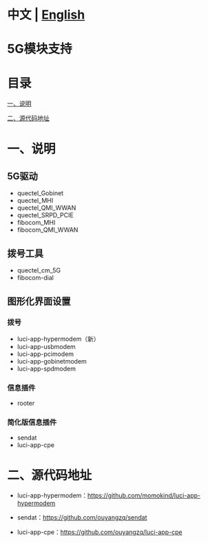 # 中文 | [English](https://github.com/Siriling/5G-Modem-Support/blob/main/EngLish.md)

# 5G模块支持

# 目录

[一、说明](#一说明)

[二、源代码地址 ](#二源代码地址)

# 一、说明

## 5G驱动

- quectel_Gobinet
- quectel_MHI
- quectel_QMI_WWAN
- quectel_SRPD_PCIE
- fibocom_MHI
- fibocom_QMI_WWAN

## 拨号工具

- quectel_cm_5G
- fibocom-dial

## 图形化界面设置

### 拨号

- luci-app-hypermodem（新）
- luci-app-usbmodem
- luci-app-pcimodem
- luci-app-gobinetmodem
- luci-app-spdmodem

### 信息插件

- rooter

### 简化版信息插件

- sendat
- luci-app-cpe

# 二、源代码地址

- luci-app-hypermodem：https://github.com/momokind/luci-app-hypermodem

- sendat：https://github.com/ouyangzq/sendat
- luci-app-cpe：https://github.com/ouyangzq/luci-app-cpe


